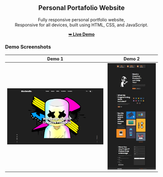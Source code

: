 <div align="center">
  
  <h2 align="center">Personal Portafolio Website</h2>

  Fully responsive personal portfolio website, <br />Responsive for all devices, built using HTML, CSS, and JavaScript.

  <a href="https://enzomenchise2525.github.io/portafolio_5/"><strong>➥ Live Demo</strong></a>

</div>

### Demo Screenshots

| Demo 1 | Demo 2 |
| ------ | ------ |
| ![Demo 1](assets/images/index_mashmello.png) | ![Demo 2](assets/images/index_mashmello2.png) |
